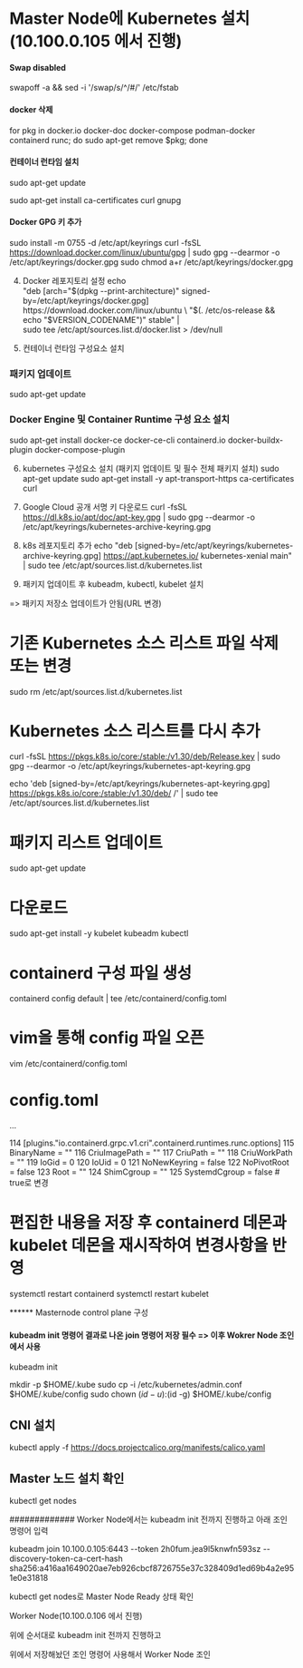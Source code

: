 # Master Node에 Kubernetes 설치(10.100.0.105 에서 진행)



#### Swap disabled


swapoff -a && sed -i '/swap/s/^/#/' /etc/fstab


#### docker 삭제


for pkg in docker.io docker-doc docker-compose podman-docker containerd runc; do sudo apt-get remove $pkg; done



#### 컨테이너 런타임 설치


sudo apt-get update


sudo apt-get install ca-certificates curl gnupg



#### Docker GPG 키 추가


sudo install -m 0755 -d /etc/apt/keyrings
curl -fsSL https://download.docker.com/linux/ubuntu/gpg | sudo gpg --dearmor -o /etc/apt/keyrings/docker.gpg
sudo chmod a+r /etc/apt/keyrings/docker.gpg

4) Docker 레포지토리 설정
echo \
  "deb [arch="$(dpkg --print-architecture)" signed-by=/etc/apt/keyrings/docker.gpg] https://download.docker.com/linux/ubuntu \
  "$(. /etc/os-release && echo "$VERSION_CODENAME")" stable" | \
  sudo tee /etc/apt/sources.list.d/docker.list > /dev/null

5) 컨테이너 런타임 구성요소 설치

### 패키지 업데이트
sudo apt-get update

### Docker Engine 및 Container Runtime 구성 요소 설치
sudo apt-get install docker-ce docker-ce-cli containerd.io docker-buildx-plugin docker-compose-plugin

6) kubernetes 구성요소 설치 (패키지 업데이트 및 필수 전체 패키지 설치)
sudo apt-get update
sudo apt-get install -y apt-transport-https ca-certificates curl

7) Google Cloud 공개 서명 키 다운로드
curl -fsSL https://dl.k8s.io/apt/doc/apt-key.gpg | sudo gpg --dearmor -o /etc/apt/keyrings/kubernetes-archive-keyring.gpg

8) k8s 레포지토리 추가
echo "deb [signed-by=/etc/apt/keyrings/kubernetes-archive-keyring.gpg] https://apt.kubernetes.io/ kubernetes-xenial main" | sudo tee /etc/apt/sources.list.d/kubernetes.list

9) 패키지 업데이트 후 kubeadm, kubectl, kubelet 설치

=> 패키지 저장소 업데이트가 안됨(URL 변경)

# 기존 Kubernetes 소스 리스트 파일 삭제 또는 변경
sudo rm /etc/apt/sources.list.d/kubernetes.list

# Kubernetes 소스 리스트를 다시 추가
curl -fsSL https://pkgs.k8s.io/core:/stable:/v1.30/deb/Release.key | sudo gpg --dearmor -o /etc/apt/keyrings/kubernetes-apt-keyring.gpg

echo 'deb [signed-by=/etc/apt/keyrings/kubernetes-apt-keyring.gpg] https://pkgs.k8s.io/core:/stable:/v1.30/deb/ /' | sudo tee /etc/apt/sources.list.d/kubernetes.list

# 패키지 리스트 업데이트
sudo apt-get update

# 다운로드
sudo apt-get install -y kubelet kubeadm kubectl

# containerd 구성 파일 생성
containerd config default | tee /etc/containerd/config.toml

# vim을 통해 config 파일 오픈
vim /etc/containerd/config.toml

# config.toml

...

114 [plugins."io.containerd.grpc.v1.cri".containerd.runtimes.runc.options]
115		BinaryName = ""
116 	CriuImagePath = ""
117 	CriuPath = ""
118 	CriuWorkPath = ""
119 	IoGid = 0
120 	IoUid = 0
121 	NoNewKeyring = false
122 	NoPivotRoot = false
123 	Root = ""
124 	ShimCgroup = ""
125 	SystemdCgroup = false # true로 변경

# 편집한 내용을 저장 후 containerd 데몬과 kubelet 데몬을 재시작하여 변경사항을 반영

systemctl restart containerd
systemctl restart kubelet

****** Masternode control plane 구성

#### kubeadm init 명령어 결과로 나온 join 명령어 저장 필수 => 이후 Wokrer Node 조인에서 사용

kubeadm init

mkdir -p $HOME/.kube
sudo cp -i /etc/kubernetes/admin.conf $HOME/.kube/config
sudo chown $(id -u):$(id -g) $HOME/.kube/config

## CNI 설치

kubectl apply -f https://docs.projectcalico.org/manifests/calico.yaml

## Master 노드 설치 확인

kubectl get nodes

############# Worker Node에서는 kubeadm init 전까지 진행하고 아래 조인 명령어 입력

kubeadm join 10.100.0.105:6443 --token 2h0fum.jea9l5knwfn593sz --discovery-token-ca-cert-hash sha256:a416aa1649020ae7eb926cbcf8726755e37c328409d1ed69b4a2e951e0e31818

kubectl get nodes로 Master Node Ready 상태 확인

Worker Node(10.100.0.106 에서 진행)

위에 순서대로 kubeadm init 전까지 진행하고

위에서 저장해놨던 조인 명령어 사용해서 Worker Node 조인
